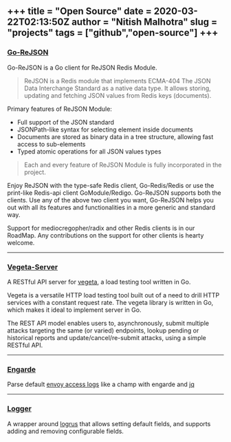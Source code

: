 +++
title = "Open Source"
date = 2020-03-22T02:13:50Z
author = "Nitish Malhotra"
slug = "projects"
tags = ["github","open-source"]
+++
---

### [Go-ReJSON](https://github.com/nitishm/go-rejson)

Go-ReJSON is a Go client for ReJSON Redis Module.

> ReJSON is a Redis module that implements ECMA-404 The JSON Data Interchange Standard as a native data type. It allows storing, updating and fetching JSON values from Redis keys (documents).

Primary features of ReJSON Module:

* Full support of the JSON standard
* JSONPath-like syntax for selecting element inside documents
* Documents are stored as binary data in a tree structure, allowing fast access to sub-elements
* Typed atomic operations for all JSON values types

> Each and every feature of ReJSON Module is fully incorporated in the project.

Enjoy ReJSON with the type-safe Redis client, Go-Redis/Redis or use the print-like Redis-api client GoModule/Redigo. Go-ReJSON supports both the clients. Use any of the above two client you want, Go-ReJSON helps you out with all its features and functionalities in a more generic and standard way.

Support for mediocregopher/radix and other Redis clients is in our RoadMap. Any contributions on the support for other clients is hearty welcome.

---

### [Vegeta-Server](https://github.com/nitishm/vegeta-server)

A RESTful API server for [vegeta](https://github.com/tsenart/vegeta), a load testing tool written in Go.

Vegeta is a versatile HTTP load testing tool built out of a need to drill HTTP services with a constant request rate. The vegeta library is written in Go, which makes it ideal to implement server in Go.

The REST API model enables users to, asynchronously, submit multiple attacks targeting the same (or varied) endpoints, lookup pending or historical reports and update/cancel/re-submit attacks, using a simple RESTful API.

---

### [Engarde](https://github.com/nitishm/engarde)

Parse default [envoy access logs](https://www.envoyproxy.io/docs/envoy/v1.8.0/configuration/access_log#default-format) like a champ with engarde and [jq](https://github.com/stedolan/jq)

---

### [Logger](https://github.com/nitishm/logger)

A wrapper around [logrus](https://github.com/sirupsen/logrus) that allows setting default fields, and supports adding and removing configurable fields.

